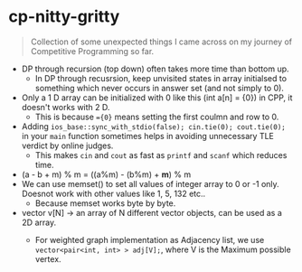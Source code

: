 # cp-nitty-gritty
> Collection of some unexpected things I came across on my journey of Competitive Programming so far.

* DP through recursion (top down) often takes more time than bottom up.
  * In DP through recusrsion, keep unvisited states in array initialsed to something which never occurs in answer set (and not simply to 0).
* Only a 1 D array can be initialized with 0 like this (int a[n] = {0}) in CPP, it doesn't works with 2 D.
  * This is because ```={0}``` means setting the first coulmn and row to 0.
* Adding `ios_base::sync_with_stdio(false); cin.tie(0); cout.tie(0);` in your `main` function sometimes helps in avoiding unnecessary TLE verdict by online judges.
  * This makes ```cin``` and ```cout``` as fast as ```printf``` and ```scanf``` which reduces time.
* (a - b + m) % m = ((a%m) - (b%m) + **m**) % m
* We can use memset() to set all values of integer array to 0 or -1 only. Doesnot work with other values like 1, 5, 132 etc..
  * Because memset works byte by byte.
* vector<int> v[N] -> an array of N different vector<int> objects, can be used as a 2D array.
  * For weighted graph implementation as Adjacency list, we use `vector<pair<int, int> > adj[V];`, where V is the Maximum possible vertex.
